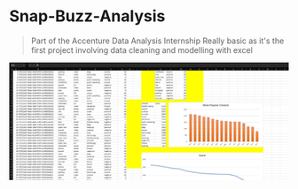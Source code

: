 # Snap-Buzz-Analysis
>Part of the Accenture Data Analysis Internship
>Really basic as it's the first project involving data cleaning and modelling with excel 

<img src='https://github.com/Emad-Eldin-G/Snap-Buzz-Analysis/blob/main/Data%20analysis%20project%201.jpg'>
